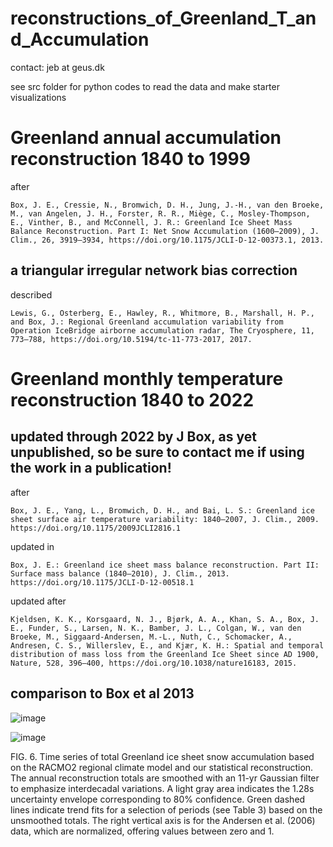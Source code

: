 # reconstructions_of_Greenland_T_and_Accumulation

contact: jeb at geus.dk

see src folder for python codes to read the data and make starter visualizations

# Greenland annual accumulation reconstruction 1840 to 1999 

after

    Box, J. E., Cressie, N., Bromwich, D. H., Jung, J.-H., van den Broeke, M., van Angelen, J. H., Forster, R. R., Miège, C., Mosley-Thompson, E., Vinther, B., and McConnell, J. R.: Greenland Ice Sheet Mass Balance Reconstruction. Part I: Net Snow Accumulation (1600–2009), J. Clim., 26, 3919–3934, https://doi.org/10.1175/JCLI-D-12-00373.1, 2013.

## a triangular irregular network bias correction

described

    Lewis, G., Osterberg, E., Hawley, R., Whitmore, B., Marshall, H. P., and Box, J.: Regional Greenland accumulation variability from Operation IceBridge airborne accumulation radar, The Cryosphere, 11, 773–788, https://doi.org/10.5194/tc-11-773-2017, 2017.

# Greenland monthly temperature reconstruction 1840 to 2022

## updated through 2022 by J Box, as yet unpublished, so be sure to contact me if using the work in a publication!

after

    Box, J. E., Yang, L., Bromwich, D. H., and Bai, L. S.: Greenland ice sheet surface air temperature variability: 1840–2007, J. Clim., 2009. https://doi.org/10.1175/2009JCLI2816.1

updated in

    Box, J. E.: Greenland ice sheet mass balance reconstruction. Part II: Surface mass balance (1840–2010), J. Clim., 2013. https://doi.org/10.1175/JCLI-D-12-00518.1

updated after

    Kjeldsen, K. K., Korsgaard, N. J., Bjørk, A. A., Khan, S. A., Box, J. E., Funder, S., Larsen, N. K., Bamber, J. L., Colgan, W., van den Broeke, M., Siggaard-Andersen, M.-L., Nuth, C., Schomacker, A., Andresen, C. S., Willerslev, E., and Kjær, K. H.: Spatial and temporal distribution of mass loss from the Greenland Ice Sheet since AD 1900, Nature, 528, 396–400, https://doi.org/10.1038/nature16183, 2015.

 ## comparison to Box et al 2013

![image](Figs/Greenland_accumulation_annual_timeseries_1840-1999.png)

![image](https://github.com/jasonebox/reconstructions_of_Greenland_T_and_Accumulation/assets/32133350/e1b17971-af54-4cc8-85de-19e3732e24a6)

FIG. 6. Time series of total Greenland ice sheet snow accumulation
based on the RACMO2 regional climate model and our
statistical reconstruction. The annual reconstruction totals are
smoothed with an 11-yr Gaussian filter to emphasize interdecadal
variations. A light gray area indicates the 1.28s uncertainty envelope
corresponding to 80% confidence. Green dashed lines indicate
trend fits for a selection of periods (see Table 3) based on the unsmoothed
totals. The right vertical axis is for the Andersen et al.
(2006) data, which are normalized, offering values between zero
and 1.


